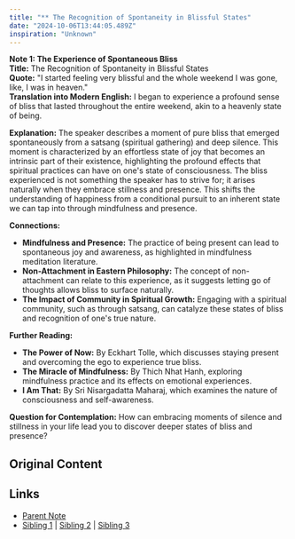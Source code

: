 ```yaml
---
title: "** The Recognition of Spontaneity in Blissful States"
date: "2024-10-06T13:44:05.489Z"
inspiration: "Unknown"
---
```


  
**Note 1: The Experience of Spontaneous Bliss**  
**Title:** The Recognition of Spontaneity in Blissful States  
**Quote:** "I started feeling very blissful and the whole weekend I was gone, like, I was in heaven."  
**Translation into Modern English:** I began to experience a profound sense of bliss that lasted throughout the entire weekend, akin to a heavenly state of being.  

**Explanation:** The speaker describes a moment of pure bliss that emerged spontaneously from a satsang (spiritual gathering) and deep silence. This moment is characterized by an effortless state of joy that becomes an intrinsic part of their existence, highlighting the profound effects that spiritual practices can have on one's state of consciousness. The bliss experienced is not something the speaker has to strive for; it arises naturally when they embrace stillness and presence. This shifts the understanding of happiness from a conditional pursuit to an inherent state we can tap into through mindfulness and presence.  

**Connections:**  
- **Mindfulness and Presence:** The practice of being present can lead to spontaneous joy and awareness, as highlighted in mindfulness meditation literature.  
- **Non-Attachment in Eastern Philosophy:** The concept of non-attachment can relate to this experience, as it suggests letting go of thoughts allows bliss to surface naturally.  
- **The Impact of Community in Spiritual Growth:** Engaging with a spiritual community, such as through satsang, can catalyze these states of bliss and recognition of one's true nature.  

**Further Reading:**  
- **The Power of Now:** By Eckhart Tolle, which discusses staying present and overcoming the ego to experience true bliss.  
- **The Miracle of Mindfulness:** By Thich Nhat Hanh, exploring mindfulness practice and its effects on emotional experiences.  
- **I Am That:** By Sri Nisargadatta Maharaj, which examines the nature of consciousness and self-awareness.  

**Question for Contemplation:** How can embracing moments of silence and stillness in your life lead you to discover deeper states of bliss and presence?  


## Original Content



## Links

- [Parent Note](/parent-note.md)
- [Sibling 1](/zettel1.md) | [Sibling 2](/zettel2.md) | [Sibling 3](/zettel3.md)
